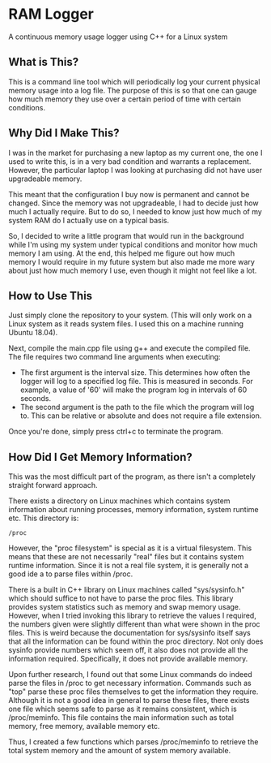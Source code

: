 # RAM Logger
A continuous memory usage logger using C++ for a Linux system

## What is This?
This is a command line tool which will periodically log your current physical memory usage into a log file. The purpose of this is so that one can gauge how much memory they use over a certain period of time with certain conditions.

## Why Did I Make This?
I was in the market for purchasing a new laptop as my current one, the one I used to write this, is in a very bad condition and warrants a replacement. However, the particular laptop I was looking at purchasing did not have user upgradeable memory.

This meant that the configuration I buy now is permanent and cannot be changed. Since the memory was not upgradeable, I had to decide just how much I actually require. But to do so, I needed to know just how much of my system RAM do I actually use on a typical basis.

So, I decided to write a little program that would run in the background while I'm using my system under typical conditions and monitor how much memory I am using. At the end, this helped me figure out how much memory I would require in my future system but also made me more wary about just how much memory I use, even though it might not feel like a lot.

## How to Use This
Just simply clone the repository to your system. (This will only work on a Linux system as it reads system files. I used this on a machine running Ubuntu 18.04).

Next, compile the main.cpp file using g++ and execute the compiled file. The file requires two command line arguments when executing:
- The first argument is the interval size. This determines how often the logger will log to a specified log file. This is measured in seconds. For example, a value of '60' will make the program log in intervals of 60 seconds.
- The second argument is the path to the file which the program will log to. This can be relative or absolute and does not require a file extension.

Once you're done, simply press ctrl+c to terminate the program.

## How Did I Get Memory Information?
This was the most difficult part of the program, as there isn't a completely straight forward approach.

There exists a directory on Linux machines which contains system information about running processes, memory information, system runtime etc. This directory is:

    /proc

However, the "proc filesystem" is special as it is a virtual filesystem. This means that these are not necessarily "real" files but it contains system runtime information. Since it is not a real file system, it is generally not a good ide
a to parse files within /proc.

There is a built in C++ library on Linux machines called "sys/sysinfo.h" which should suffice to not have to parse the proc files. This library provides system statistics such as memory and swap memory usage. However, when I tried invoking this library to retrieve the values I required, the numbers given were slightly different than what were shown in the proc files. This is weird because the documentation for sys/sysinfo itself says that all the information can be found within the proc directory. Not only does sysinfo provide numbers which seem off, it also does not provide all the information required. Specifically, it does not provide available memory.

Upon further research, I found out that some Linux commands do indeed parse the files in /proc to get necessary information. Commands such as "top" parse these proc files themselves to get the information they require. Although it is not a good idea in general to parse these files, there exists one file which seems safe to parse as it remains consistent, which is /proc/meminfo. This file contains the main information such as total memory, free memory, available memory etc.

Thus, I created a few functions which parses /proc/meminfo to retrieve the total system memory and the amount of system memory available.
